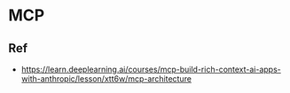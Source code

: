 # MCP

## Ref

- https://learn.deeplearning.ai/courses/mcp-build-rich-context-ai-apps-with-anthropic/lesson/xtt6w/mcp-architecture
